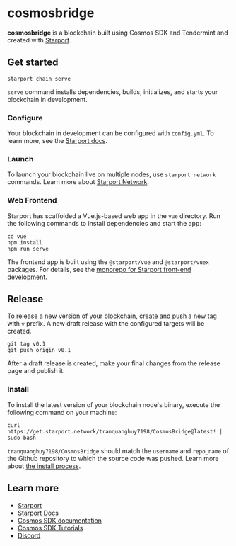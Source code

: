 # cosmosbridge
**cosmosbridge** is a blockchain built using Cosmos SDK and Tendermint and created with [Starport](https://github.com/tendermint/starport).

## Get started

```
starport chain serve
```

`serve` command installs dependencies, builds, initializes, and starts your blockchain in development.

### Configure

Your blockchain in development can be configured with `config.yml`. To learn more, see the [Starport docs](https://docs.starport.network).

### Launch

To launch your blockchain live on multiple nodes, use `starport network` commands. Learn more about [Starport Network](https://github.com/tendermint/spn).

### Web Frontend

Starport has scaffolded a Vue.js-based web app in the `vue` directory. Run the following commands to install dependencies and start the app:

```
cd vue
npm install
npm run serve
```

The frontend app is built using the `@starport/vue` and `@starport/vuex` packages. For details, see the [monorepo for Starport front-end development](https://github.com/tendermint/vue).

## Release
To release a new version of your blockchain, create and push a new tag with `v` prefix. A new draft release with the configured targets will be created.

```
git tag v0.1
git push origin v0.1
```

After a draft release is created, make your final changes from the release page and publish it.

### Install
To install the latest version of your blockchain node's binary, execute the following command on your machine:

```
curl https://get.starport.network/tranquanghuy7198/CosmosBridge@latest! | sudo bash
```
`tranquanghuy7198/CosmosBridge` should match the `username` and `repo_name` of the Github repository to which the source code was pushed. Learn more about [the install process](https://github.com/allinbits/starport-installer).

## Learn more

- [Starport](https://github.com/tendermint/starport)
- [Starport Docs](https://docs.starport.network)
- [Cosmos SDK documentation](https://docs.cosmos.network)
- [Cosmos SDK Tutorials](https://tutorials.cosmos.network)
- [Discord](https://discord.gg/cosmosnetwork)
